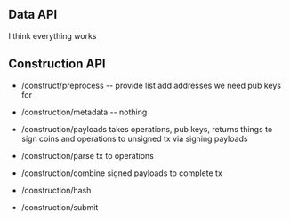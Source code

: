 ## Data API

I think everything works


## Construction API

* /construct/preprocess -- provide list add addresses we need pub keys for

* /construction/metadata -- nothing

* /construction/payloads
  takes operations, pub keys, returns things to sign
  coins and operations to unsigned tx via signing payloads

* /construction/parse
  tx to operations

* /construction/combine
  signed payloads to complete tx

* /construction/hash

* /construction/submit


